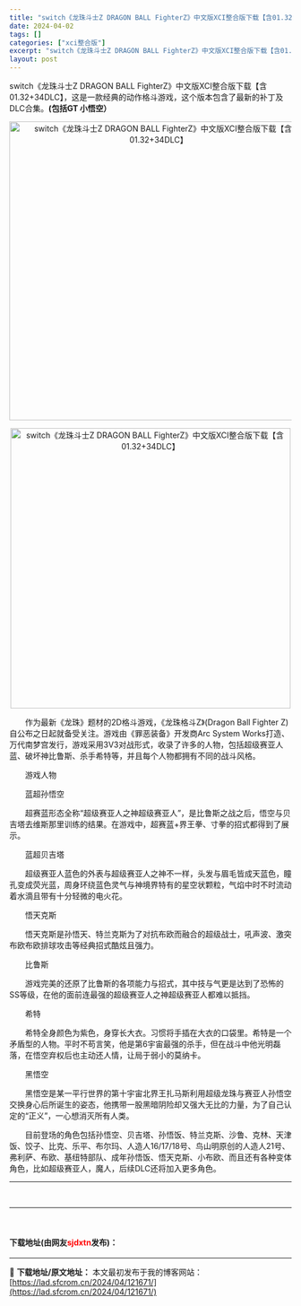 ```yaml
---
title: "switch《龙珠斗士Z DRAGON BALL FighterZ》中文版XCI整合版下载【含01.32+34DLC】"
date: 2024-04-02
tags: []
categories: ["xci整合版"]
excerpt: "switch《龙珠斗士Z DRAGON BALL FighterZ》中文版XCI整合版下载【含01.32+34DLC】，这是一款经典的动作格斗游戏，这个版本包含了最新的补丁及DLC合集。(包括GT 小悟空） 　　作为最新《龙珠》题材的2D格斗游戏，《龙珠格斗Z》(Dragon Ball Fighte&hellip;"
layout: post
---
```


 <p>switch《龙珠斗士Z DRAGON BALL FighterZ》中文版XCI整合版下载【含01.32+34DLC】，这是一款经典的动作格斗游戏，这个版本包含了最新的补丁及DLC合集。<strong>(包括GT 小悟空）</strong></p> <p align="center"><img align="" border="0" src="https://lad.sfcrom.cn/wp-content/uploads/2024/04/20240402_660bec8548881.webp" width="533" alt="switch《龙珠斗士Z DRAGON BALL FighterZ》中文版XCI整合版下载【含01.32+34DLC】" /></p> <p align="center"><img align="" border="0" src="https://lad.sfcrom.cn/wp-content/uploads/2024/04/20240402_660bec85b1d9d.webp" width="500" alt="switch《龙珠斗士Z DRAGON BALL FighterZ》中文版XCI整合版下载【含01.32+34DLC】" /></p> <p>　　作为最新《龙珠》题材的2D格斗游戏，《龙珠格斗Z》(Dragon Ball Fighter Z)自公布之日起就备受关注。游戏由《罪恶装备》开发商Arc System Works打造、万代南梦宫发行，游戏采用3V3对战形式，收录了许多的人物，包括超级赛亚人蓝、破坏神比鲁斯、杀手希特等，并且每个人物都拥有不同的战斗风格。</p> <p>　　游戏人物</p> <p>　　蓝超孙悟空</p> <p>　　超赛蓝形态全称&ldquo;超级赛亚人之神超级赛亚人&rdquo;，是比鲁斯之战之后，悟空与贝吉塔去维斯那里训练的结果。在游戏中，超赛蓝+界王拳、寸拳的招式都得到了展示。</p> <p>　　蓝超贝吉塔</p> <p>　　超级赛亚人蓝色的外表与超级赛亚人之神不一样，头发与眉毛皆成天蓝色，瞳孔变成荧光蓝，周身环绕蓝色灵气与神境界特有的星空状颗粒，气焰中时不时流动着水滴且带有十分轻微的电火花。</p> <p>　　悟天克斯</p> <p>　　悟天克斯是孙悟天、特兰克斯为了对抗布欧而融合的超级战士，吼声波、激突布欧布欧排球攻击等经典招式酷炫且强力。</p> <p>　　比鲁斯</p> <p>　　游戏完美的还原了比鲁斯的各项能力与招式，其中技与气更是达到了恐怖的SS等级，在他的面前连最强的超级赛亚人之神超级赛亚人都难以抵挡。</p> <p>　　希特</p> <p>　　希特全身颜色为紫色，身穿长大衣。习惯将手插在大衣的口袋里。希特是一个矛盾型的人物。平时不苟言笑，他是第6宇宙最强的杀手，但在战斗中他光明磊落，在悟空弃权后也主动还人情，让局于弱小的莫纳卡。</p> <p>　　黑悟空</p> <p>　　黑悟空是某一平行世界的第十宇宙北界王扎马斯利用超级龙珠与赛亚人孙悟空交换身心后所诞生的姿态，他携带一股黑暗阴险却又强大无比的力量，为了自己认定的&ldquo;正义&rdquo;，一心想消灭所有人类。</p> <p>　　目前登场的角色包括孙悟空、贝吉塔、孙悟饭、特兰克斯、沙鲁、克林、天津饭、饺子、比克、乐平、布尔玛、人造人16/17/18号、鸟山明原创的人造人21号、弗利萨、布欧、基纽特部队、成年孙悟饭、悟天克斯、小布欧、而且还有各种变体角色，比如超级赛亚人，魔人，后续DLC还将加入更多角色。</p> <hr /> <p>&nbsp;</p> <hr /> <p>&nbsp;</p> <p><h4>下载地址(由网友<font color="red">sjdxtn</font>发布)：</h4></p> 

---
📖 **下载地址/原文地址：** 本文最初发布于我的博客网站：[https://lad.sfcrom.cn/2024/04/121671/](https://lad.sfcrom.cn/2024/04/121671/)
